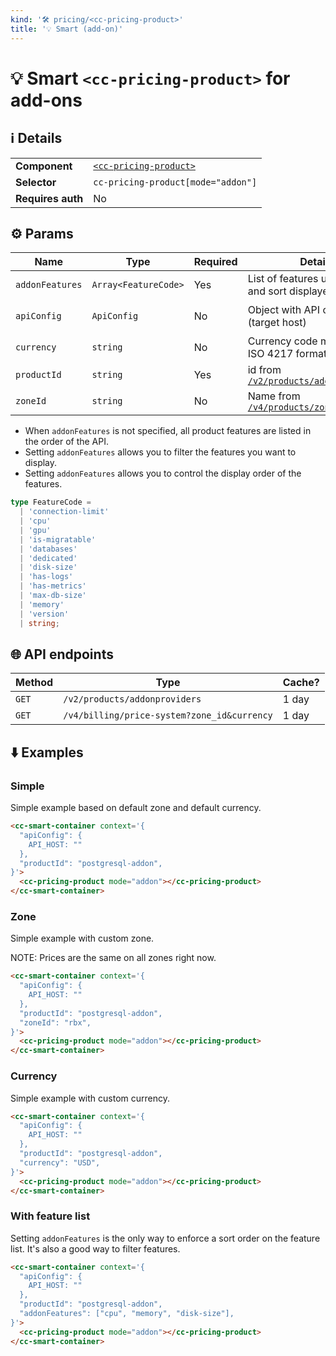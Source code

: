```yaml
---
kind: '🛠 pricing/<cc-pricing-product>'
title: '💡 Smart (add-on)'
---
```

# 💡 Smart `<cc-pricing-product>` for add-ons

## ℹ️ Details

<table>
  <tr><td><strong>Component    </strong> <td><a href="https://www.clever-cloud.com/doc/clever-components/?path=/docs/%F0%9F%9B%A0-pricing-cc-pricing-product--default-story"><code>&lt;cc-pricing-product&gt;</code></a>
  <tr><td><strong>Selector     </strong> <td><code>cc-pricing-product[mode="addon"]</code>
  <tr><td><strong>Requires auth</strong> <td>No
</table>

## ⚙️ Params

| Name            | Type                 | Required | Details                                                                                          | Default                                        |
|-----------------|----------------------|----------|--------------------------------------------------------------------------------------------------|------------------------------------------------|
| `addonFeatures` | `Array<FeatureCode>` | Yes      | List of features used to filter and sort displayed features                                      |                                                |
| `apiConfig`     | `ApiConfig`          | No       | Object with API configuration (target host)                                                      | `{ API_HOST: "https://api.clever-cloud.com" }` |
| `currency`      | `string`             | No       | Currency code matching the ISO 4217 format                                                       | `EUR`                                          |
| `productId`     | `string`             | Yes      | id from [`/v2/products/addonproviders`](https://api.clever-cloud.com/v2/products/addonproviders) |                                                |
| `zoneId`        | `string`             | No       | Name from [`/v4/products/zones`](https://api.clever-cloud.com/v4/products/zones)                 | `par`                                          |

* When `addonFeatures` is not specified, all product features are listed in the order of the API.
* Setting `addonFeatures` allows you to filter the features you want to display.
* Setting `addonFeatures` allows you to control the display order of the features.

```ts
type FeatureCode =
  | 'connection-limit'
  | 'cpu'
  | 'gpu'
  | 'is-migratable'
  | 'databases'
  | 'dedicated'
  | 'disk-size'
  | 'has-logs'
  | 'has-metrics'
  | 'max-db-size'
  | 'memory'
  | 'version'
  | string;
```

## 🌐 API endpoints

| Method | Type                                             | Cache? |
|--------|--------------------------------------------------|--------|
| `GET`  | `/v2/products/addonproviders`                    | 1 day  |
| `GET`  | `/v4/billing/price-system?zone_id&currency`      | 1 day  |

## ⬇️️ Examples

### Simple

Simple example based on default zone and default currency.

```html
<cc-smart-container context='{
  "apiConfig": {
    API_HOST: ""
  },
  "productId": "postgresql-addon",
}'>
  <cc-pricing-product mode="addon"></cc-pricing-product>
</cc-smart-container>
```

### Zone

Simple example with custom zone.

NOTE: Prices are the same on all zones right now.

```html
<cc-smart-container context='{
  "apiConfig": {
    API_HOST: ""
  },
  "productId": "postgresql-addon",
  "zoneId": "rbx",
}'>
  <cc-pricing-product mode="addon"></cc-pricing-product>
</cc-smart-container>
```

### Currency

Simple example with custom currency.

```html
<cc-smart-container context='{
  "apiConfig": {
    API_HOST: ""
  },
  "productId": "postgresql-addon",
  "currency": "USD",
}'>
  <cc-pricing-product mode="addon"></cc-pricing-product>
</cc-smart-container>
```

### With feature list

Setting `addonFeatures` is the only way to enforce a sort order on the feature list.
It's also a good way to filter features.

```html
<cc-smart-container context='{
  "apiConfig": {
    API_HOST: ""
  },
  "productId": "postgresql-addon",
  "addonFeatures": ["cpu", "memory", "disk-size"],
}'>
  <cc-pricing-product mode="addon"></cc-pricing-product>
</cc-smart-container>
```
